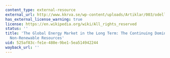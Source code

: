 ```yaml
---
content_type: external-resource
external_url: http://www.kkrva.se/wp-content/uploads/Artiklar/003/odell.html
has_external_license_warning: true
license: https://en.wikipedia.org/wiki/All_rights_reserved
status: ''
title: 'The Global Energy Market in the Long Term: The Continuing Dominance of Affordable
  Non-Renewable Resources'
uid: 525af83c-fe1e-480e-9be1-5ea514942244
wayback_url: ''
---
```

